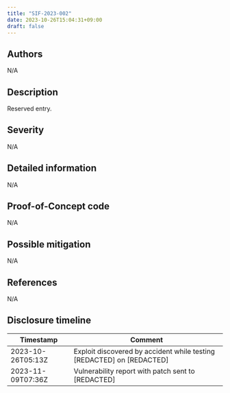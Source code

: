 ```yaml
---
title: "SIF-2023-002"
date: 2023-10-26T15:04:31+09:00
draft: false
---
```


## Authors
N/A

## Description
Reserved entry.

## Severity
N/A

## Detailed information
N/A

## Proof-of-Concept code
N/A

## Possible mitigation
N/A

## References
N/A

## Disclosure timeline
| Timestamp         | Comment                                                                            |
|-------------------|------------------------------------------------------------------------------------|
| 2023-10-26T05:13Z | Exploit discovered by accident while testing [REDACTED] on [REDACTED]              |
| 2023-11-09T07:36Z | Vulnerability report with patch sent to [REDACTED]                                 |

